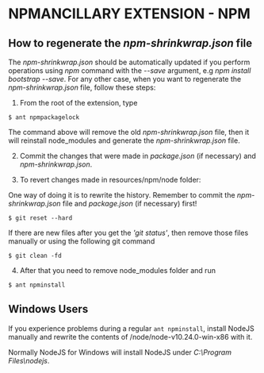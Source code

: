 # NPMANCILLARY EXTENSION - NPM 


##  How to regenerate the _npm-shrinkwrap.json_ file

The _npm-shrinkwrap.json_ should be automatically updated if you perform operations using *npm* command with the _--save_ argument, e.g *npm install bootstrap --save*. For any other case, when you want to regenerate the _npm-shrinkwrap.json_ file, follow these steps: 

1. From the root of the extension, type
```
$ ant npmpackagelock
```
The command above will remove  the old _npm-shrinkwrap.json_ file, then it will reinstall node_modules and generate the _npm-shrinkwrap.json_ file.

2. Commit the changes that were made in _package.json_ (if necessary) and _npm-shrinkwrap.json_.

3. To revert changes made in resources/npm/node folder:

One way of doing it is to rewrite the history. Remember to commit the _npm-shrinkwrap.json_ file and _package.json_ (if necessary) first!
```
$ git reset --hard
```

If there are new files after you get the _'git status'_, then remove those files manually or using the following git command
```
$ git clean -fd 
```

4. After that you need to remove node_modules folder and run
```
$ ant npminstall
```

## Windows Users

If you experience problems during a regular ```ant npminstall```, install NodeJS manually and rewrite the contents of /node/node-v10.24.0-win-x86 with it. 

Normally NodeJS for Windows will install NodeJS under _C:\Program Files\nodejs_.    
